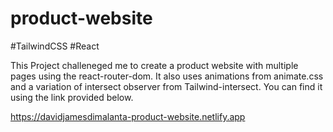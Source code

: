 # product-website

#TailwindCSS #React

This Project challeneged me to create a product website with multiple pages using the react-router-dom. It also uses animations from animate.css and a variation of intersect observer from Tailwind-intersect. You can find it using the link provided below.

https://davidjamesdimalanta-product-website.netlify.app
